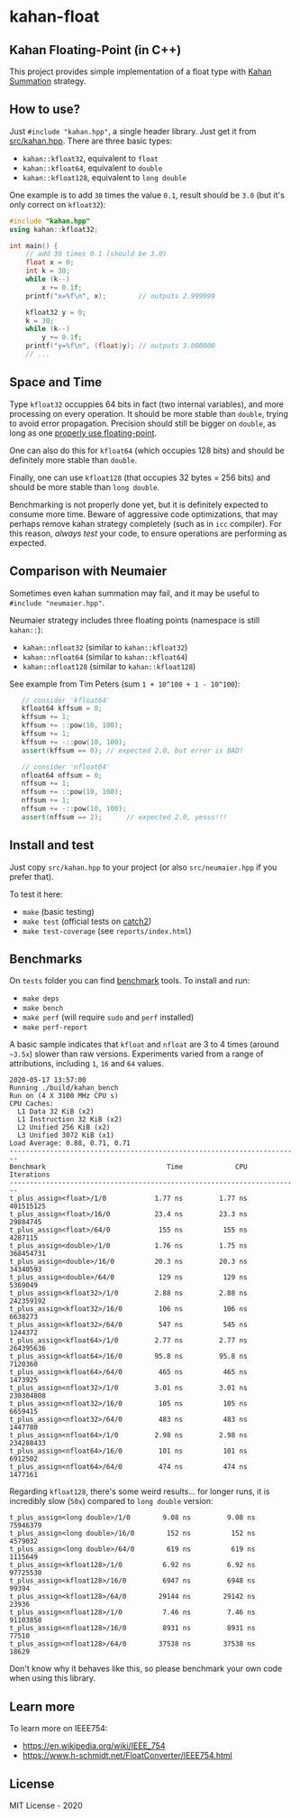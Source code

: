 # kahan-float
## Kahan Floating-Point (in C++)

This project provides simple implementation of a float type with [Kahan Summation](https://en.wikipedia.org/wiki/Kahan_summation_algorithm) strategy.


## How to use?

Just `#include "kahan.hpp"`, a single header library. Just get it from [src/kahan.hpp](src/kahan.hpp).
There are three basic types:

- `kahan::kfloat32`, equivalent to `float`
- `kahan::kfloat64`, equivalent to `double`
- `kahan::kfloat128`, equivalent to `long double`

One example is to add `30` times the value `0.1`, result should be `3.0` (but it's only correct on `kfloat32`):

```cpp
#include "kahan.hpp"
using kahan::kfloat32;

int main() {
    // add 30 times 0.1 (should be 3.0)
    float x = 0;
    int k = 30;
    while (k--)
        x += 0.1f;
    printf("x=%f\n", x);        // outputs 2.999999

    kfloat32 y = 0;
    k = 30;
    while (k--)
        y += 0.1f;
    printf("y=%f\n", (float)y); // outputs 3.000000
    // ...
```

## Space and Time

Type `kfloat32` occuppies 64 bits in fact (two internal variables), and more processing on every operation. It should be more stable than `double`, trying to avoid error propagation. Precision should still be bigger on `double`, as long as one [properly use floating-point](https://en.wikipedia.org/wiki/Loss_of_significance).

One can also do this for `kfloat64` (which occupies 128 bits) and should be definitely more stable than `double`.

Finally, one can use `kfloat128` (that occupies 32 bytes = 256 bits) and should be more stable than `long double`.

Benchmarking is not properly done yet, but it is definitely expected to consume more time. Beware of aggressive code optimizations, that may perhaps remove kahan strategy completely (such as in `icc` compiler).
For this reason, *always test* your code, to ensure operations are performing as expected.

## Comparison with Neumaier

Sometimes even kahan summation may fail, and it may be useful to `#include "neumaier.hpp"`.

Neumaier strategy includes three floating points (namespace is still `kahan::`):

- `kahan::nfloat32` (similar to `kahan::kfloat32`)
- `kahan::nfloat64` (similar to `kahan::kfloat64`)
- `kahan::nfloat128` (similar to `kahan::kfloat128`)

See example from Tim Peters (sum `1 + 10^100 + 1 - 10^100`):

```cpp
   // consider 'kfloat64'
   kfloat64 kffsum = 0;
   kffsum += 1;
   kffsum += ::pow(10, 100);
   kffsum += 1;
   kffsum += -::pow(10, 100);
   assert(kffsum == 0); // expected 2.0, but error is BAD!

   // consider 'nfloat64'
   nfloat64 nffsum = 0;
   nffsum += 1;
   nffsum += ::pow(10, 100); 
   nffsum += 1;
   nffsum += -::pow(10, 100); 
   assert(nffsum == 2);      // expected 2.0, yesss!!!
```

## Install and test

Just copy `src/kahan.hpp` to your project (or also `src/neumaier.hpp` if you prefer that).

To test it here:

- `make` (basic testing)
- `make test` (official tests on [catch2](https://github.com/catchorg/Catch2))
- `make test-coverage` (see `reports/index.html`)

## Benchmarks

On `tests` folder you can find [benchmark](github.com/google/benchmark) tools. To install and run:
- `make deps`
- `make bench`
- `make perf` (will require `sudo` and `perf` installed)
- `make perf-report`

A basic sample indicates that `kfloat` and `nfloat` are 3 to 4 times (around `~3.5x`) slower than raw versions.
Experiments varied from a range of attributions, including `1`, `16` and `64` values.

```
2020-05-17 13:57:00
Running ./build/kahan_bench
Run on (4 X 3100 MHz CPU s)
CPU Caches:
  L1 Data 32 KiB (x2)
  L1 Instruction 32 KiB (x2)
  L2 Unified 256 KiB (x2)
  L3 Unified 3072 KiB (x1)
Load Average: 0.88, 0.71, 0.71
------------------------------------------------------------------------
Benchmark                              Time             CPU   Iterations
------------------------------------------------------------------------
t_plus_assign<float>/1/0            1.77 ns         1.77 ns    401515125
t_plus_assign<float>/16/0           23.4 ns         23.3 ns     29884745
t_plus_assign<float>/64/0            155 ns          155 ns      4287115
t_plus_assign<double>/1/0           1.76 ns         1.75 ns    368454731
t_plus_assign<double>/16/0          20.3 ns         20.3 ns     34340593
t_plus_assign<double>/64/0           129 ns          129 ns      5369049
t_plus_assign<kfloat32>/1/0         2.88 ns         2.88 ns    242359192
t_plus_assign<kfloat32>/16/0         106 ns          106 ns      6638273
t_plus_assign<kfloat32>/64/0         547 ns          545 ns      1244372
t_plus_assign<kfloat64>/1/0         2.77 ns         2.77 ns    264395636
t_plus_assign<kfloat64>/16/0        95.8 ns         95.8 ns      7120360
t_plus_assign<kfloat64>/64/0         465 ns          465 ns      1473925
t_plus_assign<nfloat32>/1/0         3.01 ns         3.01 ns    230304808
t_plus_assign<nfloat32>/16/0         105 ns          105 ns      6659415
t_plus_assign<nfloat32>/64/0         483 ns          483 ns      1447780
t_plus_assign<nfloat64>/1/0         2.98 ns         2.98 ns    234288433
t_plus_assign<nfloat64>/16/0         101 ns          101 ns      6912502
t_plus_assign<nfloat64>/64/0         474 ns          474 ns      1477161
```

Regarding `kfloat128`, there's some weird results... for longer runs, it is incredibly slow (`50x`) compared to `long double` version:
```
t_plus_assign<long double>/1/0        9.08 ns         9.08 ns     75946379
t_plus_assign<long double>/16/0        152 ns          152 ns      4579032
t_plus_assign<long double>/64/0        619 ns          619 ns      1115649
t_plus_assign<kfloat128>/1/0          6.92 ns         6.92 ns     97725530
t_plus_assign<kfloat128>/16/0         6947 ns         6948 ns        99394
t_plus_assign<kfloat128>/64/0        29144 ns        29142 ns        23936
t_plus_assign<nfloat128>/1/0          7.46 ns         7.46 ns     91103858
t_plus_assign<nfloat128>/16/0         8931 ns         8931 ns        77510
t_plus_assign<nfloat128>/64/0        37538 ns        37538 ns        18629
```

Don't know why it behaves like this, so please benchmark your own code when using this library.


## Learn more

To learn more on IEEE754:

- https://en.wikipedia.org/wiki/IEEE_754
- https://www.h-schmidt.net/FloatConverter/IEEE754.html


## License

MIT License - 2020
